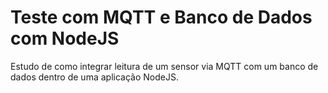 # Teste com MQTT e Banco de Dados com NodeJS
Estudo de como integrar leitura de um sensor via MQTT com um banco de dados dentro de uma aplicação NodeJS. 
